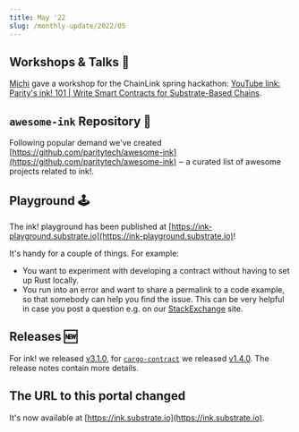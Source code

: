 ```yaml
---
title: May '22
slug: /monthly-update/2022/05
---
```


## Workshops & Talks 🎤

[Michi](https://github.com/cmichi) gave a workshop for the ChainLink spring hackathon: [YouTube link: 
Parity's ink! 101 | Write Smart Contracts for Substrate-Based Chains](https://www.youtube.com/watch?v=_J6BsbOaedw).

## `awesome-ink` Repository 🤩

Following popular demand we've created
[https://github.com/paritytech/awesome-ink](https://github.com/paritytech/awesome-ink) ‒
a curated list of awesome projects related to ink!.

## Playground 🕹

The ink! playground has been published at [https://ink-playground.substrate.io](https://ink-playground.substrate.io)!

It's handy for a couple of things. For example:

* You want to experiment with developing a contract without having to set up Rust locally.
* You run into an error and want to share a permalink to a code example, so that somebody
can help you find the issue. This can be very helpful in case you post a question e.g. on our
[StackExchange](https://substrate.stackexchange.com/questions/tagged/ink?tab=Votes) site.

## Releases 🆕

For ink! we released [v3.1.0](https://github.com/paritytech/ink/releases/tag/v3.1.0),
for [`cargo-contract`](https://github.com/paritytech/cargo-contract/) we released
[v1.4.0](https://github.com/paritytech/cargo-contract/releases/tag/v1.4.0).
The release notes contain more details.

## The URL to this portal changed

It's now available at [https://ink.substrate.io](https://ink.substrate.io).

